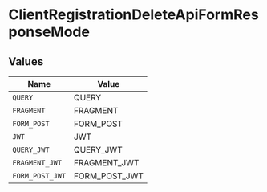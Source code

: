 # ClientRegistrationDeleteApiFormResponseMode


## Values

| Name            | Value           |
| --------------- | --------------- |
| `QUERY`         | QUERY           |
| `FRAGMENT`      | FRAGMENT        |
| `FORM_POST`     | FORM_POST       |
| `JWT`           | JWT             |
| `QUERY_JWT`     | QUERY_JWT       |
| `FRAGMENT_JWT`  | FRAGMENT_JWT    |
| `FORM_POST_JWT` | FORM_POST_JWT   |